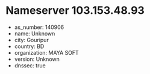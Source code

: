 # Nameserver 103.153.48.93

* as_number: 140906
* name: Unknown
* city: Gouripur
* country: BD
* organization: MAYA SOFT
* version: Unknown
* dnssec: true
